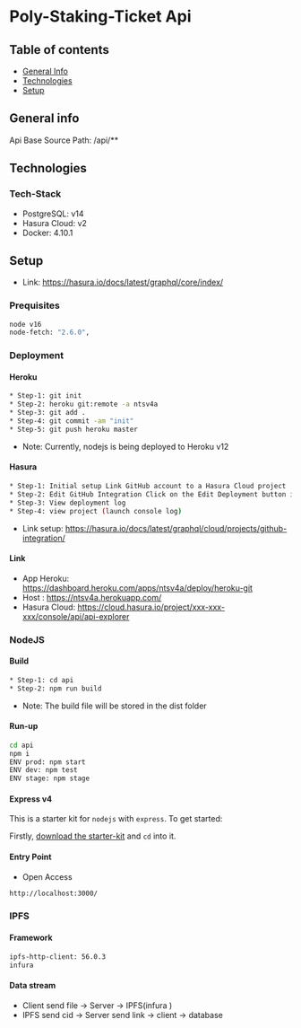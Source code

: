 # Poly-Staking-Ticket Api

## Table of contents

* [General Info](#general-info)
* [Technologies](#technologies)
* [Setup](#setup)

## General info

Api Base Source Path: /api/**

## Technologies

### Tech-Stack

* PostgreSQL: v14
* Hasura Cloud: v2
* Docker: 4.10.1

## Setup

* Link: <https://hasura.io/docs/latest/graphql/core/index/>

### Prequisites

```sh
node v16
node-fetch: "2.6.0",
```

### Deployment

#### Heroku

```sh
* Step-1: git init
* Step-2: heroku git:remote -a ntsv4a
* Step-3: git add .
* Step-4: git commit -am "init"
* Step-5: git push heroku master
```

* Note: Currently, nodejs is being deployed to Heroku v12

#### Hasura

``` sh
* Step-1: Initial setup​ Link GitHub account to a Hasura Cloud project
* Step-2: Edit GitHub Integration​ Click on the Edit Deployment button in the GitHub Deployment section to edit the GitHub repository/branch/directory/deployment mode for the GitHub integration (ex: api/hasura)
* Step-3: View deployment log
* Step-4: view project (launch console log)
```

* Link setup: <https://hasura.io/docs/latest/graphql/cloud/projects/github-integration/>

#### Link

* App Heroku: <https://dashboard.heroku.com/apps/ntsv4a/deploy/heroku-git>
* Host : <https://ntsv4a.herokuapp.com/>
* Hasura Cloud: <https://cloud.hasura.io/project/xxx-xxx-xxx/console/api/api-explorer>

### NodeJS

#### Build

```sh
* Step-1: cd api
* Step-2: npm run build
```

* Note: The build file will be stored in the dist folder

#### Run-up

```sh
cd api
npm i
ENV prod: npm start
ENV dev: npm test
ENV stage: npm stage
```

#### Express v4

This is a starter kit for `nodejs` with `express`. To get started:

Firstly, [download the starter-kit](https://github.com/hasura/codegen-assets/raw/master/nodejs-express/nodejs-express.zip) and `cd` into it.

#### Entry Point

* Open Access

```sh
http://localhost:3000/
```

### IPFS

#### Framework

```sh
ipfs-http-client: 56.0.3
infura
```

#### Data stream

* Client send file -> Server -> IPFS(infura )
* IPFS send cid -> Server send link -> client -> database
